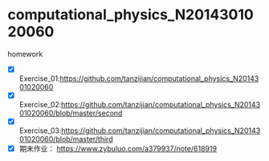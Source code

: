 # computational_physics_N2014301020060
 
 homework
 - [x] Exercise_01:https://github.com/tanzijian/computational_physics_N2014301020060
 - [x] Exercise_02:https://github.com/tanzijian/computational_physics_N2014301020060/blob/master/second
 - [x] Exercise_03:https://github.com/tanzijian/computational_physics_N2014301020060/blob/master/third
 - [x] 期末作业： https://www.zybuluo.com/a379937/note/618919

